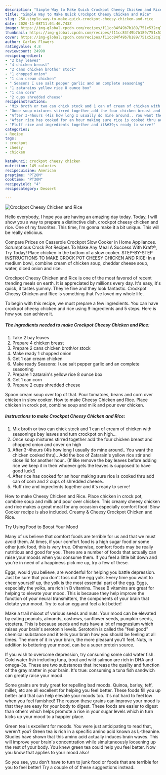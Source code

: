 ```yaml
---
description: "Simple Way to Make Quick Crockpot Cheesy Chicken and Rice"
title: "Simple Way to Make Quick Crockpot Cheesy Chicken and Rice"
slug: 258-simple-way-to-make-quick-crockpot-cheesy-chicken-and-rice
date: 2020-11-08T11:04:46.743Z
image: https://img-global.cpcdn.com/recipes/f11cc84f49b7b189/751x532cq70/crockpot-cheesy-chicken-and-rice-recipe-main-photo.jpg
thumbnail: https://img-global.cpcdn.com/recipes/f11cc84f49b7b189/751x532cq70/crockpot-cheesy-chicken-and-rice-recipe-main-photo.jpg
cover: https://img-global.cpcdn.com/recipes/f11cc84f49b7b189/751x532cq70/crockpot-cheesy-chicken-and-rice-recipe-main-photo.jpg
author: Carlos Flowers
ratingvalue: 4.8
reviewcount: 24990
recipeingredient:
- "2 bay leaves"
- "4 chicken breast"
- "2 cans chicken brothor stock"
- "1 chopped onion"
- "1 can cream chicken"
- " Seasons I use salt pepper garlic and an complete seasoning"
- "1 zatarains yellow rice 8 ounce box"
- "1 can corn"
- "2 cups shredded cheese"
recipeinstructions:
- "Mix broth or two can chick stock and 1 can of cream of chicken with seasonings bay leaves and turn crockpot on high..."
- "Once soup mixtures stirred together add the four chicken breast and chopped onion and cover on high"
- "After 3-4hours (4is how long I usually do mine around.. You want the chicken cooked thru).. Add the box of Zatarain&#39;s yellow rice stir and close lid for another hour.. (If like remove the bay leaves before adding rice we keep it in their whoever gets the leaves is supposed to have good luck!)"
- "After rice has cooked for an hour making sure rice is cooked thru add can of corn and 2 cups of shredded cheese.."
- "Fluff rice and ingredients together and it&#39;s ready to serve!"
categories:
- Recipe
tags:
- crockpot
- cheesy
- chicken

katakunci: crockpot cheesy chicken 
nutrition: 149 calories
recipecuisine: American
preptime: "PT20M"
cooktime: "PT30M"
recipeyield: "4"
recipecategory: Dessert

---
```



![Crockpot Cheesy Chicken and Rice](https://img-global.cpcdn.com/recipes/f11cc84f49b7b189/751x532cq70/crockpot-cheesy-chicken-and-rice-recipe-main-photo.jpg)

Hello everybody, I hope you are having an amazing day today. Today, I will show you a way to prepare a distinctive dish, crockpot cheesy chicken and rice. One of my favorites. This time, I'm gonna make it a bit unique. This will be really delicious.

Compare Prices on Casserole Crockpot Slow Cooker in Home Appliances. Scrumptious Crock Pot Recipes To Make Any Meal A Success With Kraft®, Try Today! Place chicken in the bottom of a slow cooker. STEP-BY-STEP INSTRUCTIONS TO MAKE CROCK POT CHEESY CHICKEN AND RICE: In a medium bowl, combine cream of chicken soup, cheddar cheese soup, water, diced onion and rice.

Crockpot Cheesy Chicken and Rice is one of the most favored of recent trending meals on earth. It is appreciated by millions every day. It's easy, it's quick, it tastes yummy. They're fine and they look fantastic. Crockpot Cheesy Chicken and Rice is something that I've loved my whole life.


To begin with this recipe, we must prepare a few ingredients. You can have crockpot cheesy chicken and rice using 9 ingredients and 5 steps. Here is how you can achieve it.

<!--inarticleads1-->

##### The ingredients needed to make Crockpot Cheesy Chicken and Rice:

1. Take 2 bay leaves
1. Prepare 4 chicken breast
1. Prepare 2 cans chicken broth/or stock
1. Make ready 1 chopped onion
1. Get 1 can cream chicken
1. Make ready  Seasons: I use salt pepper garlic and an complete seasoning
1. Prepare 1 zatarain&#39;s yellow rice 8 ounce box
1. Get 1 can corn
1. Prepare 2 cups shredded cheese


Spoon cream soup over top of that. Pour tomatoes, beans and corn over chicken in slow cooker. How to make Cheesy Chicken and Rice. Place chicken in crock pot, combine soup and milk and pour over chicken. 

<!--inarticleads2-->

##### Instructions to make Crockpot Cheesy Chicken and Rice:

1. Mix broth or two can chick stock and 1 can of cream of chicken with seasonings bay leaves and turn crockpot on high...
1. Once soup mixtures stirred together add the four chicken breast and chopped onion and cover on high
1. After 3-4hours (4is how long I usually do mine around.. You want the chicken cooked thru).. Add the box of Zatarain&#39;s yellow rice stir and close lid for another hour.. (If like remove the bay leaves before adding rice we keep it in their whoever gets the leaves is supposed to have good luck!)
1. After rice has cooked for an hour making sure rice is cooked thru add can of corn and 2 cups of shredded cheese..
1. Fluff rice and ingredients together and it&#39;s ready to serve!


How to make Cheesy Chicken and Rice. Place chicken in crock pot, combine soup and milk and pour over chicken. This creamy cheesy chicken and rice makes a great meal for any occasion especially comfort food! Slow Cooker recipe is also included. Creamy &amp; Cheesy Crockpot Chicken and Rice. 

Try Using Food to Boost Your Mood


Many of us believe that comfort foods are terrible for us and that we must avoid them. At times, if your comfort food is a high sugar food or some other junk food, this is very true. Otherwise, comfort foods may be really nutritious and good for you. There are a number of foods that actually can raise your moods when you consume them. If you feel a little bit down and you're in need of a happiness pick me up, try a few of these.

Eggs, would you believe, are wonderful for helping you battle depression. Just be sure that you don't toss out the egg yolk. Every time you want to cheer yourself up, the yolk is the most essential part of the egg. Eggs, especially the yolks, are rich in B vitamins. These B vitamins are great for helping to elevate your mood. This is because they help improve the function of your neural transmitters, the components of your brain that dictate your mood. Try to eat an egg and feel a lot better!

Make a trail mixout of various seeds and nuts. Your mood can be elevated by eating peanuts, almonds, cashews, sunflower seeds, pumpkin seeds, etcetera. This is because seeds and nuts have a lot of magnesium which raises your brain's serotonin levels. Serotonin is called the "feel good" chemical substance and it tells your brain how you should be feeling at all times. The more of it in your brain, the more pleasant you'll feel. Nuts, in addition to bettering your mood, can be a super protein source.

If you wish to overcome depression, try consuming some cold water fish. Cold water fish including tuna, trout and wild salmon are rich in DHA and omega-3s. These are two substances that increase the quality and function of the gray matter in your brain. It's true: consuming a tuna fish sandwich can greatly raise your mood. 

Some grains are truly great for repelling bad moods. Quinoa, barley, teff, millet, etc are all excellent for helping you feel better. These foods fill you up better and that can help elevate your moods too. It's not hard to feel low when you feel famished! The reason these grains can improve your mood is that they are easy for your body to digest. These foods are easier to digest than others which helps promote a rise in your sugar levels which in turn kicks up your mood to a happier place.

Green tea is excellent for moods. You were just anticipating to read that, weren't you? Green tea is rich in a specific amino acid known as L-theanine. Studies have shown that this amino acid actually induces brain waves. This will improve your brain's concentration while simultaneously loosening up the rest of your body. You knew green tea could help you feel better. Now you know that applies to your mood also!

So you see, you don't have to turn to junk food or foods that are terrible for you to feel better! Try  a  couple of  of  these  suggestions  instead.

